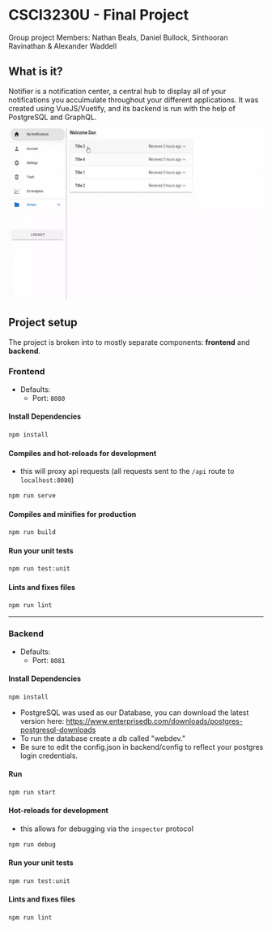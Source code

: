 # CSCI3230U - Final Project

Group project Members: Nathan Beals, Daniel Bullock, Sinthooran Ravinathan & Alexander Waddell


## What is it?

Notifier is a notification center, a central hub to display all of your notifications you acculmulate throughout your different applications. It was created using VueJS/Vuetify, and its backend is run with the help of PostgreSQL and GraphQL.

<img src="Promotional/example.gif" height="338">

## Project setup

The project is broken into to mostly separate components: **frontend** and **backend**.

### Frontend

* Defaults:
  * Port: `8080`

#### Install Dependencies

```bash
npm install
```

#### Compiles and hot-reloads for development

* this will proxy api requests (all requests sent to the `/api` route to `localhost:8080`)

```bash
npm run serve
```

#### Compiles and minifies for production
```bash
npm run build
```

#### Run your unit tests
```bash
npm run test:unit
```

#### Lints and fixes files
```bash
npm run lint
```



---

### Backend

* Defaults:
  * Port: `8081`

#### Install Dependencies

```bash
npm install
```
* PostgreSQL was used as our Database, you can download the latest version here: https://www.enterprisedb.com/downloads/postgres-postgresql-downloads
* To run the database create a db called "webdev."
* Be sure to edit the config.json in backend/config to reflect your postgres login credentials.

#### Run

```bash
npm run start
```

#### Hot-reloads for development

* this allows for debugging via the `inspector` protocol

```bash
npm run debug
```

#### Run your unit tests

```bash
npm run test:unit
```

#### Lints and fixes files

```bash
npm run lint
```



